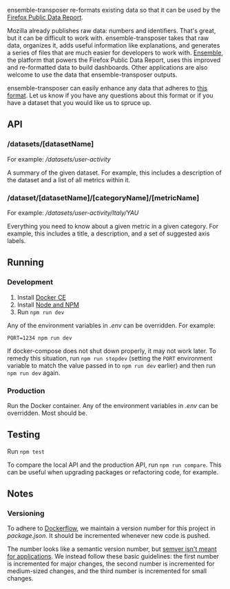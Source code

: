 ensemble-transposer re-formats existing data so that it can be used by the
[Firefox Public Data Report](https://data.firefox.com).

Mozilla already publishes raw data: numbers and identifiers. That's great, but
it can be difficult to work with. ensemble-transposer takes that raw data,
organizes it, adds useful information like explanations, and generates a series
of files that are much easier for developers to work with.
[Ensemble](https://github.com/mozilla/ensemble), the platform that powers the
Firefox Public Data Report, uses this improved and re-formatted data to build
dashboards. Other applications are also welcome to use the data that
ensemble-transposer outputs.

ensemble-transposer can easily enhance any data that adheres to [this
format](https://public-data.telemetry.mozilla.org/prod/usage_report_data/v1/master/fxhealth.json).
Let us know if you have any questions about this format or if you have a dataset
that you would like us to spruce up.

## API

### /datasets/[datasetName]

For example: */datasets/user-activity*

A summary of the given dataset. For example, this includes a description of the
dataset and a list of all metrics within it.

### /dataset/[datasetName]/[categoryName]/[metricName]

For example: */datasets/user-activity/Italy/YAU*

Everything you need to know about a given metric in a given category. For
example, this includes a title, a description, and a set of suggested axis
labels.

## Running

### Development

1. Install [Docker CE](https://docs.docker.com/install/)
2. Install [Node and NPM](https://nodejs.org/en/download/)
3. Run `npm run dev`

Any of the environment variables in *.env* can be overridden. For example:

`PORT=1234 npm run dev`

If docker-compose does not shut down properly, it may not work later. To remedy
this situation, run `npm run stopdev` (setting the `PORT` environment variable
to match the value passed in to `npm run dev` earlier) and then run `npm run
dev` again.

### Production

Run the Docker container. Any of the environment variables in *.env* can be
overridden. Most should be.

## Testing

Run `npm test`

To compare the local API and the production API, run `npm run compare`. This can
be useful when upgrading packages or refactoring code, for example.

## Notes

### Versioning

To adhere to [Dockerflow](https://github.com/mozilla-services/Dockerflow), we
maintain a version number for this project in *package.json*. It should be
incremented whenever new code is pushed.

The number looks like a semantic version number, but [semver isn't meant for
applications](https://softwareengineering.stackexchange.com/a/255201). We
instead follow these basic guidelines: the first number is incremented for major
changes, the second number is incremented for medium-sized changes, and the
third number is incremented for small changes.
